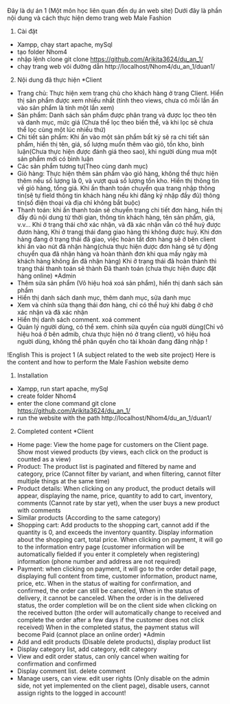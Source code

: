 Đây là dự án 1 (Một môn học liên quan đến dụ án web site)
Dưới đây là phần nội dung và cách thực hiện demo trang web Male Fashion

1. Cài đặt 
  - Xampp, chạy start apache, mySql
  - tạo folder Nhom4
  - nhập lệnh clone git clone https://github.com/Arikita3624/du_an_1/
  - chạy trang web vói đường dẫn http://localhost/Nhom4/du_an_1/duan1/

2. Nội dung đã thực hiện
*Client
  - Trang chủ: Thực hiện xem trang chủ cho khách hàng ở trang Client. Hiển thị sản phẩm được xem nhiều nhất (tính theo views, chưa có mỗi lần ấn vào sản phẩm là tính một lần xem)
  - Sản phẩm: Danh sách sản phẩm được phân trang và được lọc theo tên và danh mục, mức giá (Chưa thể lọc theo biến thể, và khi lọc sẽ chưa thể lọc cùng một lúc nhiều thứ)
  - Chi tiết sản phẩm: Khi ấn vào một sản phẩm bất kỳ sẽ ra chi tiết sản phẩm, hiển thị tên, giá, số lượng muốn thêm vào giỏ, tồn kho, bình luận(Chưa thực hiện được đánh giá theo sao), khi người dùng mua một sản phẩm mới có bình luận
  - Các sản phẩm tương tự(Theo cùng danh mục)
  - Giỏ hàng: Thực hiện thêm sản phẩm vào giỏ hàng, không thể thực hiện thêm nếu số lượng là 0, và vượt quá số lượng tồn kho. Hiển thị thông tìn về giỏ hàng, tổng giá. Khi ấn thanh toán chuyển qua trang nhập thông tin(sẽ tự field thông tin khách hàng nếu khi đăng ký nhập đầy đủ) thông tin(số điện thoại và địa chỉ không bắt buộc)
  - Thanh toán: khi ấn thanh toán sẽ chuyển trang chi tiết đơn hàng, hiển thị đầy đủ nội dung từ thời gian, thông tin khách hàng, tên sản phẩm, giá, v.v... Khi ở trạng thái chờ xác nhận, và đã xác nhận vẫn có thể huỷ được đươn hàng,
  Khi ở trangj thái đang giao hàng thì không được huỷ. Khi đơn hàng đang ở trạng thái đã giao, việc hoàn tất đơn hàng sẽ ở bên client khi ấn vào nút đã nhận hàng(chưa thực hiện được đơn hàng sẽ tự động chuyển qua đã nhận hàng và hoàn thành đơn khi qua mấy ngày mà khách hàng không ấn đã nhận hàng)
  Khi ở trạng thái đã hoàn thành thì trạng thái thanh toán sẽ thành Đã thanh toán (chưa thực hiện được đặt hàng online)
*Admin
  - Thêm sửa sản phẩm (Vô hiệu hoá xoá sản phẩm), hiển thị danh sách sản phẩm
  - Hiển thị danh sách danh mục, thêm danh mục, sửa danh mục
  - Xem và chỉnh sửa thạng thái đơn hàng, chỉ có thể huỷ khi đabg ở chờ xác nhận và đã xác nhận
  - Hiển thị danh sách comment. xoá comment
  - Quản lý người dùng, có thể xem. chỉnh sửa quyền của người dùng(Chỉ vô hiệu hoá ở bên admib, chưa thực hiện nó ở trang client), vô hiệu hoá người dùng, không thể phân quyền cho tài khoản đang đăng nhập !

!English
This is project 1 (A subject related to the web site project)
Here is the content and how to perform the Male Fashion website demo

1. Installation
- Xampp, run start apache, mySql
- create folder Nhom4
- enter the clone command git clone https://github.com/Arikita3624/du_an_1/
- run the website with the path http://localhost/Nhom4/du_an_1/duan1/

2. Completed content
*Client
- Home page: View the home page for customers on the Client page. Show most viewed products (by views, each click on the product is counted as a view)
- Product: The product list is paginated and filtered by name and category, price (Cannot filter by variant, and when filtering, cannot filter multiple things at the same time)
- Product details: When clicking on any product, the product details will appear, displaying the name, price, quantity to add to cart, inventory, comments (Cannot rate by star yet), when the user buys a new product with comments
- Similar products (According to the same category)
- Shopping cart: Add products to the shopping cart, cannot add if the quantity is 0, and exceeds the inventory quantity. Display information about the shopping cart, total price. When clicking on payment, it will go to the information entry page (customer information will be automatically fielded if you enter it completely when registering) information (phone number and address are not required)
- Payment: when clicking on payment, it will go to the order detail page, displaying full content from time, customer information, product name, price, etc. When in the status of waiting for confirmation, and confirmed, the order can still be canceled,
When in the status of delivery, it cannot be canceled. When the order is in the delivered status, the order completion will be on the client side when clicking on the received button (the order will automatically change to received and complete the order after a few days if the customer does not click received)
When in the completed status, the payment status will become Paid (cannot place an online order)
*Admin
- Add and edit products (Disable delete products), display product list
- Display category list, add category, edit category
- View and edit order status, can only cancel when waiting for confirmation and confirmed
- Display comment list. delete comment
- Manage users, can view. edit user rights (Only disable on the admin side, not yet implemented on the client page), disable users, cannot assign rights to the logged in account!
